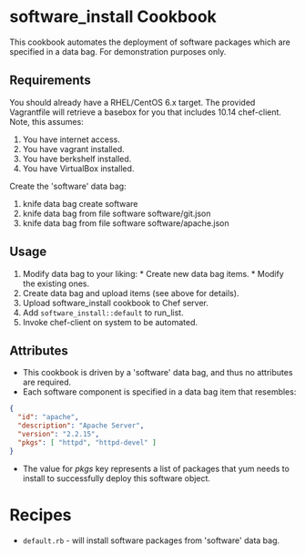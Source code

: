 # software_install Cookbook

This cookbook automates the deployment of software packages which are
specified in a data bag.  For demonstration purposes only.

## Requirements

You should already have a RHEL/CentOS 6.x target.  The provided
Vagrantfile will retrieve a basebox for you that includes 10.14
chef-client.  Note, this assumes:

  1.  You have internet access.
  2.  You have vagrant installed.
  3.  You have berkshelf installed.
  4.  You have VirtualBox installed.

Create the 'software' data bag:

  1.  knife data bag create software
  2.  knife data bag from file software software/git.json
  3.  knife data bag from file software software/apache.json

## Usage

  1.  Modify data bag to your liking:
    * Create new data bag items.
    * Modify the existing ones.
  2.  Create data bag and upload items (see above for details).
  3.  Upload software_install cookbook to Chef server.
  4.  Add `software_install::default` to run_list.
  5.  Invoke chef-client on system to be automated.


## Attributes

* This cookbook is driven by a 'software' data bag, and thus no
attributes are required.
* Each software component is specified in a data bag item that
resembles:

```json
{
  "id": "apache",
  "description": "Apache Server",
  "version": "2.2.15",
  "pkgs": [ "httpd", "httpd-devel" ]
}
```

* The value for *pkgs* key represents a list of packages that yum needs
to install to successfully deploy this software object.

# Recipes

* `default.rb` - will install software packages from 'software' data
bag.
